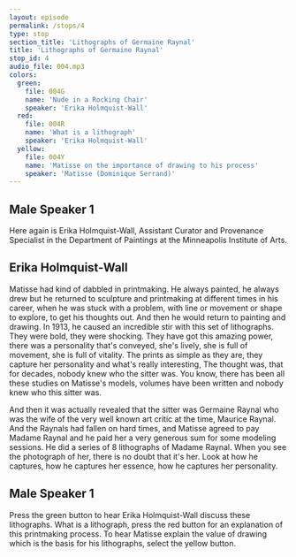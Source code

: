 ```yaml
---
layout: episode
permalink: /stops/4
type: stop
section_title: 'Lithographs of Germaine Raynal'
title: 'Lithographs of Germaine Raynal'
stop_id: 4
audio_file: 004.mp3
colors:
  green:
    file: 004G
    name: 'Nude in a Rocking Chair'
    speaker: 'Erika Holmquist-Wall'
  red:
    file: 004R
    name: 'What is a lithograph'
    speaker: 'Erika Holmquist-Wall'
  yellow:
    file: 004Y
    name: 'Matisse on the importance of drawing to his process'
    speaker: 'Matisse (Dominique Serrand)'
---
```


## Male Speaker 1

Here again is Erika Holmquist-Wall, Assistant Curator and Provenance Specialist in the Department of Paintings at the Minneapolis Institute of Arts.

## Erika Holmquist-Wall

Matisse had kind of dabbled in printmaking.  He always painted, he always drew but he returned to sculpture and printmaking at different times in his career, when he was stuck with a problem, with line or movement or shape to explore, to get his thoughts out.  And then he would return to painting and drawing.  In 1913, he caused an incredible stir with this set of lithographs.  They were bold, they were shocking.  They have got this amazing power, there was a personality that's conveyed, she's lively, she is full of movement, she is full of vitality.  The prints as simple as they are, they capture her personality and what's really interesting, The thought was, that for decades, nobody knew who the sitter was.  You know, there has been all these studies on Matisse's models, volumes have been written and nobody knew who this sitter was.

And then it was actually revealed that the sitter was Germaine Raynal who was the wife of the very well known art critic at the time, Maurice Raynal.  And the Raynals had fallen on hard times, and Matisse agreed to pay Madame Raynal and he paid her a very generous sum for some modeling sessions.  He did a series of 8 lithographs of Madame Raynal.  When you see the photograph of her, there is no doubt that it's her.  Look at how he captures, how he captures her essence, how he captures her personality.

## Male Speaker 1

Press the green button to hear Erika Holmquist-Wall discuss these lithographs.  What is a lithograph, press the red button for an explanation of this printmaking process.  To hear Matisse explain the value of drawing which is the basis for his lithographs, select the yellow button.
